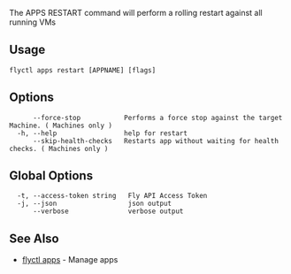 The APPS RESTART command will perform a rolling restart against all running VMs

## Usage
~~~
flyctl apps restart [APPNAME] [flags]
~~~

## Options

~~~
      --force-stop           Performs a force stop against the target Machine. ( Machines only )
  -h, --help                 help for restart
      --skip-health-checks   Restarts app without waiting for health checks. ( Machines only )
~~~

## Global Options

~~~
  -t, --access-token string   Fly API Access Token
  -j, --json                  json output
      --verbose               verbose output
~~~

## See Also

* [flyctl apps](/docs/flyctl/apps/)	 - Manage apps

